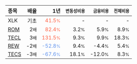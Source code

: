 | **종목** | **배율** | **1년** | **<small>변동성비용</small>** | **<small>금융비용</small>** | **<small>전체비용</small>** |
| :------- | -------: | ------: | --------------: | ------------: | ------------: |
| XLK | 기초 | <span style="color: tomato">41.5<small>%</small></span> | - | - | - |
| [ROM](/rom/) | 2<small>배</small> | <span style="color: tomato">82.4<small>%</small></span> | 3.2<small>%</small> | 5.9<small>%</small> | 8.9<small>%</small> |
| [TECL](/tecl/) | 3<small>배</small> | <span style="color: tomato">131.5<small>%</small></span> | 9.3<small>%</small> | 9.9<small>%</small> | 18.3<small>%</small> |
| [REW](/rew/) | -2<small>배</small> | <span style="color: cornflowerblue">-52.8<small>%</small></span> | 9.4<small>%</small> | -4.4<small>%</small> | 5.4<small>%</small> |
| [TECS](/tecs/) | -3<small>배</small> | <span style="color: cornflowerblue">-67.6<small>%</small></span> | 18.1<small>%</small> | -12.0<small>%</small> | 8.3<small>%</small> |